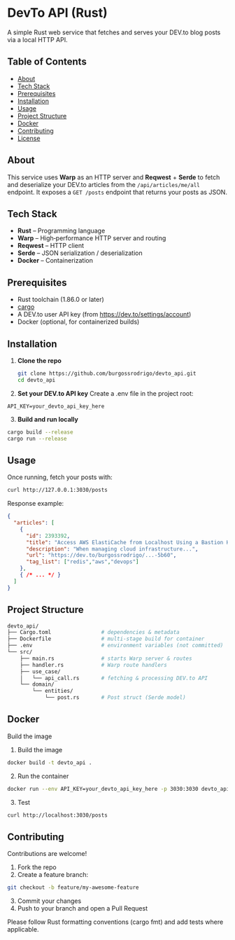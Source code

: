 # DevTo API (Rust)

A simple Rust web service that fetches and serves your DEV.to blog posts via a local HTTP API.

## Table of Contents

- [About](#about)  
- [Tech Stack](#tech-stack)  
- [Prerequisites](#prerequisites)  
- [Installation](#installation)  
- [Usage](#usage)  
- [Project Structure](#project-structure)  
- [Docker](#docker)  
- [Contributing](#contributing)  
- [License](#license)  

## About

This service uses **Warp** as an HTTP server and **Reqwest** + **Serde** to fetch and deserialize your DEV.to articles from the `/api/articles/me/all` endpoint. It exposes a `GET /posts` endpoint that returns your posts as JSON.

## Tech Stack

- **Rust** – Programming language  
- **Warp** – High‑performance HTTP server and routing  
- **Reqwest** – HTTP client  
- **Serde** – JSON serialization / deserialization  
- **Docker** – Containerization  

## Prerequisites

- Rust toolchain (1.86.0 or later)  
- [cargo](https://doc.rust-lang.org/cargo/)  
- A DEV.to user API key (from https://dev.to/settings/account)  
- Docker (optional, for containerized builds)

## Installation

1. **Clone the repo**  
   ```bash
   git clone https://github.com/burgossrodrigo/devto_api.git
   cd devto_api

2. **Set your DEV.to API key**
Create a .env file in the project root:
```
API_KEY=your_devto_api_key_here
```

3. **Build and run locally**

```bash
cargo build --release
cargo run --release
```

## Usage

Once running, fetch your posts with:

```bash
curl http://127.0.0.1:3030/posts
```

Response example:

```json
{
  "articles": [
    {
      "id": 2393392,
      "title": "Access AWS ElastiCache from Localhost Using a Bastion Host and SSM",
      "description": "When managing cloud infrastructure...",
      "url": "https://dev.to/burgossrodrigo/...-5b60",
      "tag_list": ["redis","aws","devops"]
    },
    { /* ... */ }
  ]
}
```

## Project Structure

```bash
devto_api/
├── Cargo.toml                # dependencies & metadata
├── Dockerfile                # multi‑stage build for container
├── .env                      # environment variables (not committed)
└── src/
    ├── main.rs               # starts Warp server & routes
    ├── handler.rs            # Warp route handlers
    ├── use_case/
    │   └── api_call.rs       # fetching & processing DEV.to API
    └── domain/
        └── entities/
            └── post.rs       # Post struct (Serde model)

```

## Docker
Build the image

1. Build the image

```bash
docker build -t devto_api .
```

2. Run the container

```bash
docker run --env API_KEY=your_devto_api_key_here -p 3030:3030 devto_api
```
3. Test

```bash
curl http://localhost:3030/posts
```

## Contributing

Contributions are welcome!

1. Fork the repo
2. Create a feature branch:

```bash
git checkout -b feature/my-awesome-feature
```

3. Commit your changes
4. Push to your branch and open a Pull Request

Please follow Rust formatting conventions (cargo fmt) and add tests where applicable.

